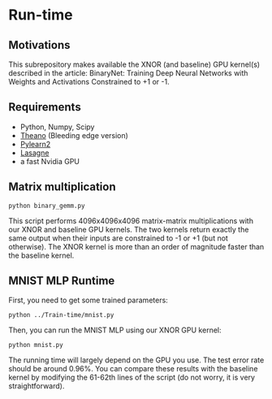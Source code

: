# Run-time

## Motivations

This subrepository makes available the XNOR (and baseline) GPU kernel(s) described in the article: 
BinaryNet: Training Deep Neural Networks with Weights and Activations Constrained to +1 or -1.

## Requirements

* Python, Numpy, Scipy
* [Theano](http://deeplearning.net/software/theano/install.html) (Bleeding edge version)
* [Pylearn2](http://deeplearning.net/software/pylearn2/)
* [Lasagne](http://lasagne.readthedocs.org/en/latest/user/installation.html)
* a fast Nvidia GPU

##  Matrix multiplication

    python binary_gemm.py
    
This script performs 4096x4096x4096 matrix-matrix multiplications with our XNOR and baseline GPU kernels.
The two kernels return exactly the same output when their inputs are constrained to -1 or +1 (but not otherwise).
The XNOR kernel is more than an order of magnitude faster than the baseline kernel.

## MNIST MLP Runtime

First, you need to get some trained parameters:

    python ../Train-time/mnist.py    
    
Then, you can run the MNIST MLP using our XNOR GPU kernel:

    python mnist.py
    
The running time will largely depend on the GPU you use.
The test error rate should be around 0.96%.
You can compare these results with the baseline kernel by modifying the 61-62th lines of the script (do not worry, it is very straightforward).